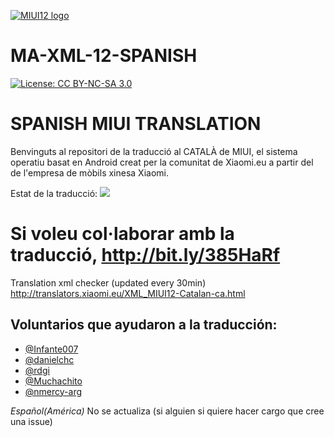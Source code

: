 [![MIUI12 logo](https://i.imgur.com/qLcFcYE.png)](https://xiaomi.eu/)

# MA-XML-12-SPANISH

[![License: CC BY-NC-SA 3.0](https://img.shields.io/badge/license-CC%20BY--NC--SA%203.0-lightgrey.svg)](http://creativecommons.org/licenses/by-nc-sa/3.0/)

# SPANISH MIUI TRANSLATION

Benvinguts al repositori de la traducció al CATALÀ de MIUI, el sistema operatiu basat en Android creat per la comunitat de Xiaomi.eu a partir del de l'empresa de mòbils xinesa Xiaomi.

Estat de la traducció: <a title="Crowdin" target="_blank" href="https://crowdin.com/project/miui-xiaomieu-catalan"><img src="https://badges.crowdin.net/miui-xiaomieu-catalan/localized.svg"></a>

# Si voleu col·laborar amb la traducció, http://bit.ly/385HaRf

Translation xml checker (updated every 30min)
http://translators.xiaomi.eu/XML_MIUI12-Catalan-ca.html


## Voluntarios que ayudaron a la traducción:

* [@Infante007](https://github.com/Infante007)
* [@danielchc](https://github.com/danielchc)
* [@rdgi](https://github.com/rdgi)
* [@Muchachito](https://github.com/Muchachito)
* [@nmercy-arg](https://github.com/nmercy-arg)

*Español(América)* No se actualiza (si alguien si quiere hacer cargo que cree una issue)
